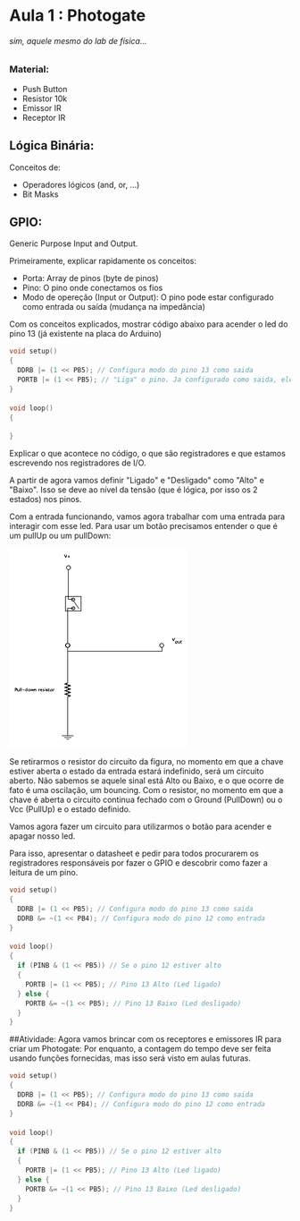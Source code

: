 # Aula 1 : Photogate
###### sim, aquele mesmo do lab de física...

### Material:
  * Push Button
  * Resistor 10k
  * Emissor IR
  * Receptor IR

## Lógica Binária:
  
  Conceitos de:
  * Operadores lógicos (and, or, ...)
  * Bit Masks

## GPIO:

  Generic Purpose Input and Output.
  
  Primeiramente, explicar rapidamente os conceitos:
  * Porta: Array de pinos (byte de pinos)
  * Pino: O pino onde conectamos os fios
  * Modo de opereção (Input or Output): O pino pode estar configurado como entrada ou saída (mudança na impedância)
  
  Com os conceitos explicados, mostrar código abaixo para acender o led do pino 13 (já existente na placa do Arduino)
  
```c
void setup()
{
  DDRB |= (1 << PB5); // Configura modo do pino 13 como saida
  PORTB |= (1 << PB5); // "Liga" o pino. Ja configurado como saida, ele pode estar "ligado" ou "desligado"
}

void loop()
{
  
}
```
  
  Explicar o que acontece no código, o que são registradores e que estamos escrevendo nos registradores de I/O.
  
  A partir de agora vamos definir "Ligado" e "Desligado" como "Alto" e "Baixo". Isso se deve ao nível da tensão (que é lógica, por isso os 2 estados) nos pinos.
  
  Com a entrada funcionando, vamos agora trabalhar com uma entrada para interagir com esse led.
  Para usar um botão precisamos entender o que é um pullUp ou um pullDown:
  
  ![alt tag](./PDCircuit.gif)
  
  Se retirarmos o resistor do circuito da figura, no momento em que a chave estiver aberta o estado da entrada estará indefinido, será um circuito aberto. Não sabemos se aquele sinal está Alto ou Baixo, e o que ocorre de fato é uma oscilação, um bouncing. Com o resistor, no momento em que a chave é aberta o circuito continua fechado com o Ground (PullDown) ou o Vcc (PullUp) e o estado definido.
  
  Vamos agora fazer um circuito para utilizarmos o botão para acender e apagar nosso led.
  
  Para isso, apresentar o datasheet e pedir para todos procurarem os registradores responsáveis por fazer o GPIO e descobrir como fazer a leitura de um pino.
  
```c
void setup()
{
  DDRB |= (1 << PB5); // Configura modo do pino 13 como saida
  DDRB &= ~(1 << PB4); // Configura modo do pino 12 como entrada
}

void loop()
{
  if (PINB & (1 << PB5)) // Se o pino 12 estiver alto
  {
    PORTB |= (1 << PB5); // Pino 13 Alto (Led ligado)
  } else {
    PORTB &= ~(1 << PB5); // Pino 13 Baixo (Led desligado)
  }
}
```

##Atividade:
Agora vamos brincar com os receptores e emissores IR para criar um Photogate:
Por enquanto, a contagem do tempo deve ser feita usando funções fornecidas, mas isso será visto em aulas futuras.

```c
void setup()
{
  DDRB |= (1 << PB5); // Configura modo do pino 13 como saida
  DDRB &= ~(1 << PB4); // Configura modo do pino 12 como entrada
}

void loop()
{
  if (PINB & (1 << PB5)) // Se o pino 12 estiver alto
  {
    PORTB |= (1 << PB5); // Pino 13 Alto (Led ligado)
  } else {
    PORTB &= ~(1 << PB5); // Pino 13 Baixo (Led desligado)
  }
}
```
